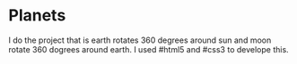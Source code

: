 # Planets

I do the project that is earth rotates 360 degrees around sun and moon rotate 360 dogrees around earth.
I used #html5 and #css3 to develope this.
